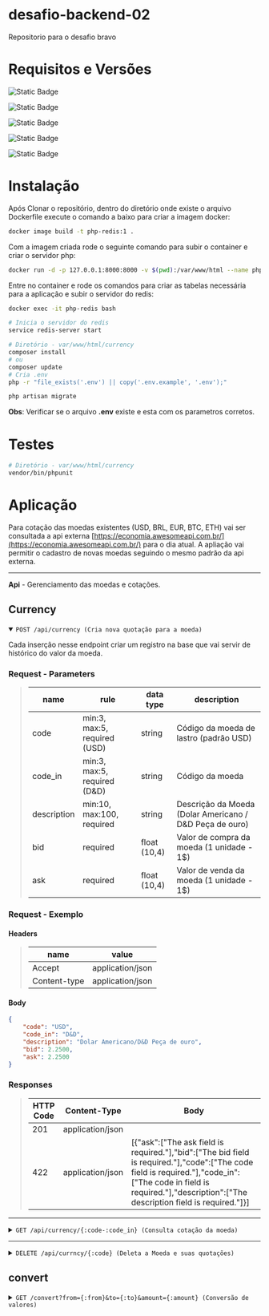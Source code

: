 # desafio-backend-02
Repositorio para o desafio bravo

# Requisitos e Versões
![Static Badge](https://img.shields.io/badge/Docker-27.5.0-blue)

![Static Badge](https://img.shields.io/badge/PHP-8.1-blue)

![Static Badge](https://img.shields.io/badge/SQLite-blue)

![Static Badge](https://img.shields.io/badge/Redis-7.0-red)

![Static Badge](https://img.shields.io/badge/Laravel--Framework--Lumen-10.0.4-orange)

# Instalação

Após Clonar o repositório, dentro do diretório onde existe o arquivo Dockerfile execute o comando a baixo para criar a imagem docker:

```bash
docker image build -t php-redis:1 .
```

Com a imagem criada rode o seguinte comando para subir o container e criar o servidor php:

```bash
docker run -d -p 127.0.0.1:8000:8000 -v $(pwd):/var/www/html --name php-redis php-redis:1 php -S 0.0.0.0:8000 -t /var/www/html/currency/public
```

Entre no container e rode os comandos para criar as tabelas necessária para a aplicação e subir o  servidor do redis:

```bash
docker exec -it php-redis bash

# Inicia o servidor do redis
service redis-server start

# Diretório - var/www/html/currency 
composer install
# ou
composer update
# Cria .env
php -r "file_exists('.env') || copy('.env.example', '.env');"

php artisan migrate
```

**Obs**: Verificar se o arquivo **.env** existe e esta com os parametros corretos.

# Testes

```bash
# Diretório - var/www/html/currency 
vendor/bin/phpunit
```

# Aplicação

Para cotação das moedas existentes (USD, BRL, EUR, BTC, ETH) vai ser consultada a api externa [https://economia.awesomeapi.com.br/](https://economia.awesomeapi.com.br/) para o dia atual.
A apliação vai permitir o cadastro de novas moedas seguindo o mesmo padrão da api externa.

---

**Api** - Gerenciamento das moedas e cotações.

## Currency

<details open>
<summary> <code>POST /api/currency (Cria nova quotação para a moeda) </code> </summary>

Cada inserção nesse endpoint criar um registro na base que vai servir de histórico do valor da moeda.

### Request - Parameters
> | name | rule | data type | description |
> | ---- | ---- | --------- | ----------- |
> | code | min:3, max:5, required (USD)| string | Código da moeda de lastro (padrão USD) |
> | code_in | min:3, max:5, required (D&D)| string | Código da moeda |
> | description | min:10, max:100, required| string | Descrição da Moeda (Dolar Americano / D&D Peça de ouro) |
> | bid | required | float (10,4) | Valor de compra da moeda (1 unidade - 1$) |
> | ask | required | float (10,4) | Valor de venda da moeda (1 unidade - 1$) |

### Request - Exemplo

#### Headers

> | name | value |
> | ---- | ----- |
> | Accept | application/json |
> | Content-type | application/json |

#### Body

```json
{
    "code": "USD",
    "code_in": "D&D",
    "description": "Dolar Americano/D&D Peça de ouro",
    "bid": 2.2500,
    "ask": 2.2500
}
```

### Responses
> | HTTP Code | Content-Type | Body |
> | --------- | ------------ | ---- |
> | 201 | application/json | |
> | 422 | application/json | [{"ask":["The ask field is required."],"bid":["The bid field is required."],"code":["The code field is required."],"code_in":["The code in field is required."],"description":["The description field is required."]}] |
</details>

---

<details>
<summary> <code>GET /api/currency/{:code-:code_in} (Consulta cotação da moeda) </code> </summary>

Consulta a cotação das moedas informadas na url.

### Request - Parameters
> | name | rule | data type | description |
> | ---- | ---- | --------- | ----------- |
> | code | min:3, max:5, required (D&D)| string | Código da moeda - de lastro (padrão USD) |
> | code_in | min:3, max:5, required (D&D)| string | Código da moeda |

### Exemplo
```
http://localhost:8000/currency/USD-D&D
```

### Responses
> | HTTP Code | Content-Type | Body |
> | --------- | ------------ | ---- |
> | 200 | application/json | [{"code":"USD","code_in":"D&D","name":"Dólar Americano/D&D$ peça de ouro","high":"6.0708","low":"5.9935","varBid":"0.0064","pctChange":"0.11","bid":"6.0558","ask":"6.0568","timestamp":"1737118799","create_date":"2025-01-17 09:59:59"}] |
> | 500 | application/json | {"error": {"message": "Erro interno"}} |
</details>

---

<details>
<summary> <code>DELETE /api/currncy/{:code} (Deleta a Moeda e suas quotações) </code> </summary>

Remove da base da aplicação todos os registros referente a moeda informada.

### Request - Parameters
> | name | rule | data type | description |
> | ---- | ---- | --------- | ----------- |
> | code | min:3, required (D&D ou D&D-USD)| string | Código da moeda. Ou combinação de Codigos |

### Exemplo
```
http://localhost:8000/currency/D&D
http://localhost:8000/currency/D&D-USD
http://localhost:8000/currency/D&D-BRL
```

### Responses
> | HTTP Code | Content-Type | Body |
> | --------- | ------------ | ---- |
> | 200 | application/json | {"from": "USD", "to": "D&D", "amount": 2.00, "change": 4.00} |
> | 422 | application/json | {"error": {"message": "Atributo x é obrigatório"}} |
> | 500 | application/json | {"error": {"message": "Erro interno"}} |
</details>

## convert

<details>
<summary> <code>GET /convert?from={:from}&to={:to}&amount={:amount} (Conversão de valores) </code> </summary>

Converte o valor do parametro **amount** da moeda **from** para a moeda **to**. O valor informado vai ser convertido de acordo com a ultima cotação da :from-:to.

### Request - Parameters
> | name | rule | data type | description |
> | ---- | ---- | --------- | ----------- |
> | from | min:3, max:5, required (D&D)| string | Código da moeda - de lastro (padrão USD) |
> | to | min:3, max:5, required (D&D)| string | Código da moeda |
> | amount | min:0, required| flaot (10, 4) | Valor para conversão |

### Exemplo
```
http://localhost:8000/convert?from=USD&to=D%26D&amount=2.00
```

### Responses
> | HTTP Code | Content-Type | Body |
> | --------- | ------------ | ---- |
> | 200 | application/json | {"from": "USD", "to": "D&D", "amount": 2.00, "change": 4.00} |
> | 422 | application/json | {"error": {"message": "Atributo x é obrigatório"}} |
> | 500 | application/json | {"error": {"message": "Erro interno"}} |
</details>